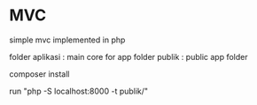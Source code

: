 # MVC 

simple mvc implemented in php 

folder aplikasi : main core for app 
folder publik : public app folder 

composer install 

run 
"php -S localhost:8000 -t publik/"
